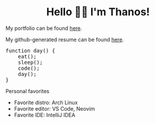 <h1 align='center'>Hello 👋😊 I'm Thanos!</h1>

<p>My portfolio can be found <a href="https://thanosades.vercel.app/">here</a>.</p>

<p>My github-generated resume can be found <a href="https://resume.github.io/?thanosades">here</a>.</p>

<pre>
function day() {
    eat();
    sleep();
    code();
    day();
}
</pre>

Personal favorites
<ul>
    <li>Favorite distro: Arch Linux</li>
    <li>Favorite editor: VS Code, Neovim</li>
    <li>Favorite IDE: IntelliJ IDEA</li>
</ul>





